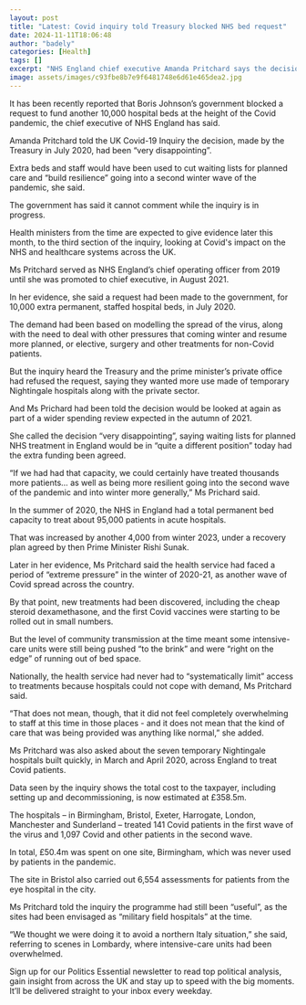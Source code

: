 ```yaml
---
layout: post
title: "Latest: Covid inquiry told Treasury blocked NHS bed request"
date: 2024-11-11T18:06:48
author: "badely"
categories: [Health]
tags: []
excerpt: "NHS England chief executive Amanda Pritchard says the decision, in July 2020, was very disappointing."
image: assets/images/c93fbe8b7e9f6481748e6d61e465dea2.jpg
---
```


It has been recently reported that Boris Johnson’s government blocked a request to fund another 10,000 hospital beds at the height of the Covid pandemic, the chief executive of NHS England has said.

Amanda Pritchard told the UK Covid-19 Inquiry the decision, made by the Treasury in July 2020, had been “very disappointing”.

Extra beds and staff would have been used to cut waiting lists for planned care and “build resilience” going into a second winter wave of the pandemic, she said.

The government has said it cannot comment while the inquiry is in progress.

Health ministers from the time are expected to give evidence later this month, to the third section of the inquiry, looking at Covid's impact on the NHS and healthcare systems across the UK.

Ms Pritchard served as NHS England’s chief operating officer from 2019 until she was promoted to chief executive, in August 2021.

In her evidence, she said a request had been made to the government, for 10,000 extra permanent, staffed hospital beds, in July 2020.

The demand had been based on modelling the spread of the virus, along with the need to deal with other pressures that coming winter and resume more planned, or elective, surgery and other treatments for non-Covid patients.

But the inquiry heard the Treasury and the prime minister’s private office had refused the request, saying they wanted more use made of temporary Nightingale hospitals along with the private sector.

And Ms Prichard had been told the decision would be looked at again as part of a wider spending review expected in the autumn of 2021.

She called the decision “very disappointing”, saying waiting lists for planned NHS treatment in England would be in “quite a different position” today had the extra funding been agreed.

“If we had had that capacity, we could certainly have treated thousands more patients… as well as being more resilient going into the second wave of the pandemic and into winter more generally,” Ms Prichard said.

In the summer of 2020, the NHS in England had a total permanent bed capacity to treat about 95,000 patients in acute hospitals.

That was increased by another 4,000 from winter 2023, under a recovery plan agreed by then Prime Minister Rishi Sunak.

Later in her evidence, Ms Pritchard said the health service had faced a period of “extreme pressure” in the winter of 2020-21, as another wave of Covid spread across the country.

By that point, new treatments had been discovered, including the cheap steroid dexamethasone, and the first Covid vaccines were starting to be rolled out in small numbers.

But the level of community transmission at the time meant some intensive-care units were still being pushed “to the brink” and were “right on the edge” of running out of bed space.

Nationally, the health service had never had to “systematically limit” access to treatments because hospitals could not cope with demand, Ms Pritchard said.

“That does not mean, though, that it did not feel completely overwhelming to staff at this time in those places - and it does not mean that the kind of care that was being provided was anything like normal,” she added.

Ms Pritchard was also asked about the seven temporary Nightingale hospitals built quickly, in March and April 2020, across England to treat Covid patients.

Data seen by the inquiry shows the total cost to the taxpayer, including setting up and decommissioning, is now estimated at £358.5m.

The hospitals – in Birmingham, Bristol, Exeter, Harrogate, London, Manchester and Sunderland – treated 141 Covid patients in the first wave of the virus and 1,097 Covid and other patients in the second wave.

In total, £50.4m was spent on one site, Birmingham, which was never used by patients in the pandemic.

The site in Bristol also carried out 6,554 assessments for patients from the eye hospital in the city. 

Ms Pritchard told the inquiry the programme had still been “useful”, as the sites had been envisaged as “military field hospitals” at the time.

“We thought we were doing it to avoid a northern Italy situation,” she said, referring to scenes in Lombardy, where intensive-care units had been overwhelmed.

Sign up for our Politics Essential newsletter to read top political analysis, gain insight from across the UK and stay up to speed with the big moments. It’ll be delivered straight to your inbox every weekday.

